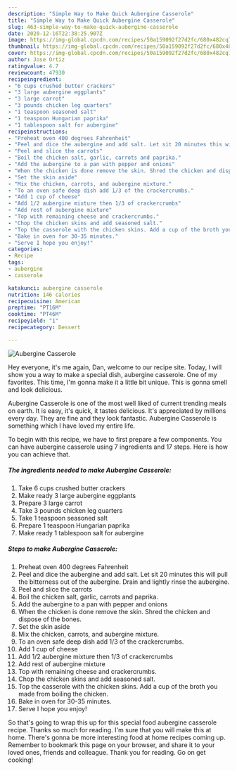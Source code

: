```yaml
---
description: "Simple Way to Make Quick Aubergine Casserole"
title: "Simple Way to Make Quick Aubergine Casserole"
slug: 463-simple-way-to-make-quick-aubergine-casserole
date: 2020-12-16T22:38:25.907Z
image: https://img-global.cpcdn.com/recipes/50a159092f27d2fc/680x482cq70/aubergine-casserole-recipe-main-photo.jpg
thumbnail: https://img-global.cpcdn.com/recipes/50a159092f27d2fc/680x482cq70/aubergine-casserole-recipe-main-photo.jpg
cover: https://img-global.cpcdn.com/recipes/50a159092f27d2fc/680x482cq70/aubergine-casserole-recipe-main-photo.jpg
author: Jose Ortiz
ratingvalue: 4.7
reviewcount: 47930
recipeingredient:
- "6 cups crushed butter crackers"
- "3 large aubergine eggplants"
- "3 large carrot"
- "3 pounds chicken leg quarters"
- "1 teaspoon seasoned salt"
- "1 teaspoon Hungarian paprika"
- "1 tablespoon salt for aubergine"
recipeinstructions:
- "Preheat oven 400 degrees Fahrenheit"
- "Peel and dice the aubergine and add salt. Let sit 20 minutes this will pull the bitterness out of the aubergine. Drain and lightly rinse the aubergine."
- "Peel and slice the carrots"
- "Boil the chicken salt, garlic, carrots and paprika."
- "Add the aubergine to a pan with pepper and onions"
- "When the chicken is done remove the skin. Shred the chicken and dispose of the bones."
- "Set the skin aside"
- "Mix the chicken, carrots, and aubergine mixture."
- "To an oven safe deep dish add 1/3 of the crackercrumbs."
- "Add 1 cup of cheese"
- "Add 1/2 aubergine mixture then 1/3 of crackercrumbs"
- "Add rest of aubergine mixture"
- "Top with remaining cheese and crackercrumbs."
- "Chop the chicken skins and add seasoned salt."
- "Top the casserole with the chicken skins. Add a cup of the broth you made from boiling the chicken."
- "Bake in oven for 30-35 minutes."
- "Serve I hope you enjoy!"
categories:
- Recipe
tags:
- aubergine
- casserole

katakunci: aubergine casserole 
nutrition: 146 calories
recipecuisine: American
preptime: "PT16M"
cooktime: "PT46M"
recipeyield: "1"
recipecategory: Dessert

---
```



![Aubergine Casserole](https://img-global.cpcdn.com/recipes/50a159092f27d2fc/680x482cq70/aubergine-casserole-recipe-main-photo.jpg)

Hey everyone, it's me again, Dan, welcome to our recipe site. Today, I will show you a way to make a special dish, aubergine casserole. One of my favorites. This time, I'm gonna make it a little bit unique. This is gonna smell and look delicious.

Aubergine Casserole is one of the most well liked of current trending meals on earth. It is easy, it's quick, it tastes delicious. It's appreciated by millions every day. They are fine and they look fantastic. Aubergine Casserole is something which I have loved my entire life.




To begin with this recipe, we have to first prepare a few components. You can have aubergine casserole using 7 ingredients and 17 steps. Here is how you can achieve that.

<!--inarticleads1-->

##### The ingredients needed to make Aubergine Casserole:

1. Take 6 cups crushed butter crackers
1. Make ready 3 large aubergine eggplants
1. Prepare 3 large carrot
1. Take 3 pounds chicken leg quarters
1. Take 1 teaspoon seasoned salt
1. Prepare 1 teaspoon Hungarian paprika
1. Make ready 1 tablespoon salt for aubergine




<!--inarticleads2-->

##### Steps to make Aubergine Casserole:

1. Preheat oven 400 degrees Fahrenheit
1. Peel and dice the aubergine and add salt. Let sit 20 minutes this will pull the bitterness out of the aubergine. Drain and lightly rinse the aubergine.
1. Peel and slice the carrots
1. Boil the chicken salt, garlic, carrots and paprika.
1. Add the aubergine to a pan with pepper and onions
1. When the chicken is done remove the skin. Shred the chicken and dispose of the bones.
1. Set the skin aside
1. Mix the chicken, carrots, and aubergine mixture.
1. To an oven safe deep dish add 1/3 of the crackercrumbs.
1. Add 1 cup of cheese
1. Add 1/2 aubergine mixture then 1/3 of crackercrumbs
1. Add rest of aubergine mixture
1. Top with remaining cheese and crackercrumbs.
1. Chop the chicken skins and add seasoned salt.
1. Top the casserole with the chicken skins. Add a cup of the broth you made from boiling the chicken.
1. Bake in oven for 30-35 minutes.
1. Serve I hope you enjoy!




So that's going to wrap this up for this special food aubergine casserole recipe. Thanks so much for reading. I'm sure that you will make this at home. There's gonna be more interesting food at home recipes coming up. Remember to bookmark this page on your browser, and share it to your loved ones, friends and colleague. Thank you for reading. Go on get cooking!

